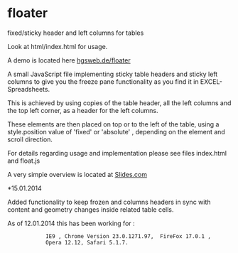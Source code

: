 floater
=======

fixed/sticky header and left columns for tables

Look at html/index.html  for usage.

A demo is located here <a href='http://hgsweb.de/floater/html'>hgsweb.de/floater</a>

A small JavaScript file implementing sticky table headers and 
sticky left columns to give you the freeze pane functionality 
as you find it in EXCEL-Spreadsheets.

This is achieved by using copies of the table header, all the left columns and
the top left corner, as a header for the left columns.

These elements are then placed on top or to the left of the table, using a style.position
value of 'fixed' or 'absolute' , depending on the element and scroll direction.

For details regarding usage and implementation please see 
files index.html and float.js 

A very simple overview is located at <a href='http://slides.com/heinzschweitzer/freeze#/' > Slides.com </a>


*15.01.2014

Added functionality to keep frozen and columns headers in sync with
content and geometry changes inside related table cells. 


As of  12.01.2014 this has been working for :
            
                IE9 , Chrome Version 23.0.1271.97,  FireFox 17.0.1 , 
                Opera 12.12, Safari 5.1.7.
 
